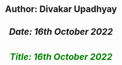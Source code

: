# <center><h4>Author: Divakar Upadhyay</h4><h5><strong>Date: 16th October 2022</strong><h5>
<h6 style="color:green;"><strong>Title: 16th October 2022</strong><h6>
</center>

